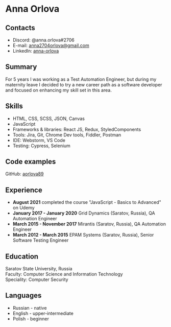 # Anna Orlova

## Contacts
* Discord: @anna.orlova#2706
* E-mail: [anna2704orlova@gmail.com](mailto:anna2704orlova@gmail.com)
* LinkedIn: [anna-orlova](https://www.linkedin.com/in/anna-orlova-0b94a264/)

## Summary
For 5 years I was working as a Test Automation Engineer, but during my maternity leave I decided to try a new career path 
as a software developer and focused on enhancing my skill set in this area. 

## Skills
* HTML, CSS, SCSS, JSON, Canvas
* JavaScript
* Frameworks & libraries: React JS, Redux, StyledComponents
* Tools: Jira, Git, Chrome Dev tools, Fiddler, Postman
* IDE: Webstorm, VS Code
* Testing: Cypress, Selenium

## Code examples
GitHub: [aorlova89](https://github.com/aorlova89/)

## Experience
* **August 2021** completed the course "JavaScript - Basics to Advanced" on Udemy
* **January 2017 - January 2020** Grid Dynamics (Saratov, Russia), QA Automation Engineer
* **March 2015 - November 2017** Mirantis (Saratov, Russia), QA Automation Engineer
* **March 2012 - March 2015** EPAM Systems (Saratov, Russia), Senior Software Testing Engineer

## Education
Saratov State University, Russia  
Faculty: Computer Science and Information Technology  
Speciality: Computer Security

## Languages
* Russian - native
* English - upper-intermediate
* Polish - beginner
